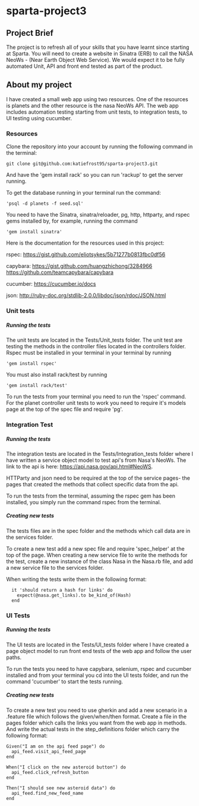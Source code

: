 # sparta-project3

## Project Brief
The project is to refresh all of your skills that you have learnt since starting at Sparta. You will need to create a website in Sinatra (ERB) to call the NASA NeoWs - (Near Earth Object Web Service). We would expect it to be fully automated Unit, API and front end tested as part of the product.

## About my project
I have created a small web app using two resources. One of the resources is planets and the other resource is the nasa NeoWs API. The web app includes automation testing starting from unit tests, to integration tests, to UI testing using cucumber.

### Resources

Clone the repository into your account by running the following command in the terminal:

    git clone git@github.com:katiefrost95/sparta-project3.git

And have the 'gem install rack' so you can run 'rackup' to get the server running.

To get the database running in your terminal run the command:

    'psql -d planets -f seed.sql'

You need to have the Sinatra, sinatra/reloader, pg, http, httparty, and rspec gems installed by, for example, running the command

    'gem install sinatra'


Here is the documentation for the resources used in this project:

rspec:
https://gist.github.com/eliotsykes/5b71277b0813fbc0df56

capybara:
https://gist.github.com/huangzhichong/3284966 https://github.com/teamcapybara/capybara

cucumber:
https://cucumber.io/docs

json:
http://ruby-doc.org/stdlib-2.0.0/libdoc/json/rdoc/JSON.html

### Unit tests

##### Running the tests

The unit tests are located in the Tests/Unit_tests folder.
The unit test are testing the methods in the controller files located in the controllers folder.
Rspec must be installed in your terminal in your terminal by running

    'gem install rspec'

You must also install rack/test by running

    'gem install rack/test'



To run the tests from your terminal you need to run the 'rspec' command.
For the planet controller unit tests to work you need to require it's models page at the top of the spec file and require 'pg'.

### Integration Test

##### Running the tests

The integration tests are located in the Tests/Integration_tests folder where I have written a service object model to test api's from Nasa's NeoWs. The link to the api is here: https://api.nasa.gov/api.html#NeoWS.

HTTParty and json need to be required at the top of the service pages- the pages that created the methods that collect specific data from the api.

To run the tests from the terminal, assuming the rspec gem has been installed, you simply run the command rspec from the terminal.

##### Creating new tests

The tests files are in the spec folder and the methods which call data are in the services folder.

To create a new test add a new spec file and require 'spec_helper' at the top of the page. When creating a new service file to write the methods for the test, create a new instance of the class Nasa in the Nasa.rb file, and add a new service file to the services folder.

When writing the tests write them in the following format:

      it 'should return a hash for links' do
        expect(@nasa.get_links).to be_kind_of(Hash)
      end

### UI Tests

##### Running the tests

The UI tests are located in the Tests/UI_tests folder where I have created a page object model to run front end tests of the web app and follow the user paths.

To run the tests you need to have capybara, selenium, rspec and cucumber installed and from your terminal you cd into the UI tests folder, and run the command 'cucumber' to start the tests running.

##### Creating new tests

To create a new test you need to use gherkin and add a new scenario in a .feature file which follows the given/when/then format. Create a file in the pages folder which calls the links you want from the web app in methods. And write the actual tests in the step_definitions folder which carry the following format:

    Given("I am on the api feed page") do
      api_feed.visit_api_feed_page
    end

    When("I click on the new asteroid button") do
      api_feed.click_refresh_button
    end

    Then("I should see new asteroid data") do
      api_feed.find_new_feed_name
    end
